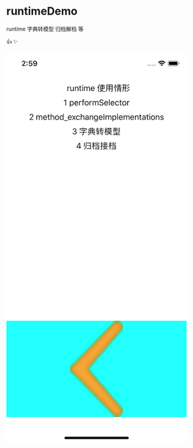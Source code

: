 # runtimeDemo
 runtime 字典转模型 归档解档 等


:+1:
:sparkles:

![image](https://github.com/MrNobodyGithub/runtimeDemo/blob/master/runtimeDemo/Assets.xcassets/Other/screen.imageset/screen.png)
